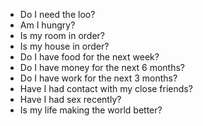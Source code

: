 - Do I need the loo?
- Am I hungry?
- Is my room in order?
- Is my house in order?
- Do I have food for the next week?
- Do I have money for the next 6 months?
- Do I have work for the next 3 months?
- Have I had contact with my close friends?
- Have I had sex recently?
- Is my life making the world better?